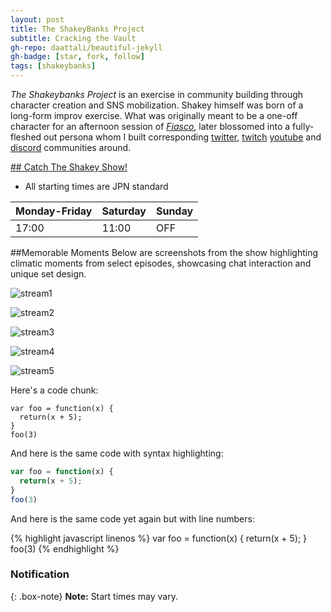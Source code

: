 ```yaml
---
layout: post
title: The ShakeyBanks Project
subtitle: Cracking the Vault
gh-repo: daattali/beautiful-jekyll
gh-badge: [star, fork, follow]
tags: [shakeybanks]
---
```

_The Shakeybanks Project_ is an exercise in community building through character creation and SNS mobilization.  Shakey himself was born of a long-form improv exercise. What was originally meant to be a one-off character for an afternoon session of [_Fiasco_](http://bullypulpitgames.com/games/fiasco/), later blossomed into a fully-fleshed out persona whom I built corresponding [twitter](https://twitter.com/ShakeyBanks), [twitch](https://www.twitch.tv/shakeybanks) [youtube](https://www.youtube.com/channel/UCN2CZDAXncFoTVjPMCGV2ug) and [discord](https://discord.gg/GnJhYKx ) communities around.

[## Catch The Shakey Show!](https://www.twitch.tv/shakeybanks)
* All starting times are JPN standard

| Monday-Friday | Saturday | Sunday |
| :------ |:--- | :--- |
| 17:00 | 11:00 | OFF |


##Memorable Moments
Below are screenshots from the show highlighting climatic moments from select episodes, showcasing chat interaction and unique set design. 

![stream1](https://imgur.com/W2cGeg0.jpg)


![stream2](https://imgur.com/7yKFV1r.jpg)


![stream3](https://imgur.com/MZHzQI2.jpg)


![stream4](https://imgur.com/SMhTSS7.jpg)


![stream5](https://imgur.com/CpriZ0p.jpg)


Here's a code chunk:

~~~
var foo = function(x) {
  return(x + 5);
}
foo(3)
~~~

And here is the same code with syntax highlighting:

```javascript
var foo = function(x) {
  return(x + 5);
}
foo(3)
```

And here is the same code yet again but with line numbers:

{% highlight javascript linenos %}
var foo = function(x) {
  return(x + 5);
}
foo(3)
{% endhighlight %}

### Notification

{: .box-note}
**Note:** Start times may vary.


